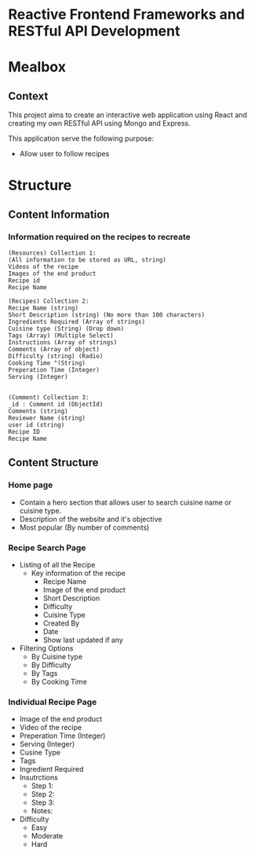 # Reactive Frontend Frameworks and RESTful API Development

# **Mealbox**
## Context
This project aims to create an interactive web application using React and creating my own RESTful API using Mongo and Express. 

This application serve the following purpose:
* Allow user to follow recipes 

# Structure
## Content Information
### Information required on the recipes to recreate
```
(Resources) Collection 1:
(All information to be stored as URL, string)
Videos of the recipe 
Images of the end product 
Recipe id
Recipe Name

(Recipes) Collection 2:
Recipe Name (string)
Short Description (string) (No more than 100 characters)
Ingredients Required (Array of strings)
Cuisine type (String) (Drop down)
Tags (Array) (Multiple Select)
Instructions (Array of strings) 
Comments (Array of object)
Difficulty (string) (Radio) 
Cooking Time "(String) 
Preperation Time (Integer)
Serving (Integer)


(Comment) Collection 3:
_id : Comment id (ObjectId)
Comments (string)
Reviewer Name (string)
user id (string)
Recipe ID 
Recipe Name
```

## Content Structure
###  Home page

* Contain a hero section that allows user to search cuisine name or cuisine type. 
* Description of the website and it's objective
* Most popular (By number of comments)

### Recipe Search Page

* Listing of all the Recipe
    * Key information of the recipe
        * Recipe Name
        * Image of the end product
        * Short Description
        * Difficulty
        * Cuisine Type 
        * Created By
        * Date
        * Show last updated if any
* Filtering Options 
     * By Cuisine type
     * By Difficulty
     * By Tags
     * By Cooking Time

### Individual Recipe Page
* Image of the end product
* Video of the recipe
* Preperation Time (Integer)
* Serving (Integer)
* Cusine Type
* Tags
* Ingredient Required
* Insutrctions
    * Step 1: 
    * Step 2:
    * Step 3:
    * Notes: 
* Difficulty
    * Easy
    * Moderate
    * Hard




